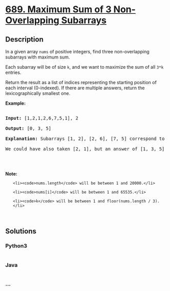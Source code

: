 # [689. Maximum Sum of 3 Non-Overlapping Subarrays](https://leetcode.com/problems/maximum-sum-of-3-non-overlapping-subarrays)

## Description
<p>In a given array <code>nums</code> of positive integers, find three non-overlapping subarrays with maximum sum.</p>

<p>Each subarray will be of size <code>k</code>, and we want to maximize the sum of all <code>3*k</code> entries.</p>

<p>Return the result as a list of indices representing the starting position of each interval (0-indexed). If there are multiple answers, return the lexicographically smallest one.</p>

<p><b>Example:</b></p>

<pre>
<b>Input:</b> [1,2,1,2,6,7,5,1], 2
<b>Output:</b> [0, 3, 5]
<b>Explanation:</b> Subarrays [1, 2], [2, 6], [7, 5] correspond to the starting indices [0, 3, 5].
We could have also taken [2, 1], but an answer of [1, 3, 5] would be lexicographically larger.
</pre>

<p>&nbsp;</p>

<p><b>Note:</b></p>

<ul>
	<li><code>nums.length</code> will be between 1 and 20000.</li>
	<li><code>nums[i]</code> will be between 1 and 65535.</li>
	<li><code>k</code> will be between 1 and floor(nums.length / 3).</li>
</ul>

<p>&nbsp;</p>



## Solutions


### Python3

```python

```

### Java

```java

```

### ...
```

```
